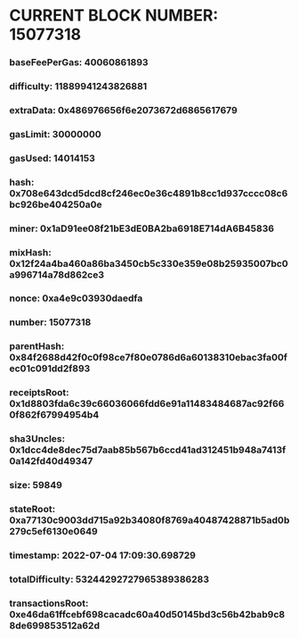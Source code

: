 # CURRENT BLOCK NUMBER: 15077318

### baseFeePerGas: 40060861893
### difficulty: 11889941243826881
### extraData: 0x486976656f6e2073672d6865617679
### gasLimit: 30000000
### gasUsed: 14014153
### hash: 0x708e643dcd5dcd8cf246ec0e36c4891b8cc1d937cccc08c6bc926be404250a0e
### miner: 0x1aD91ee08f21bE3dE0BA2ba6918E714dA6B45836
### mixHash: 0x12f24a4ba460a86ba3450cb5c330e359e08b25935007bc0a996714a78d862ce3
### nonce: 0xa4e9c03930daedfa
### number: 15077318
### parentHash: 0x84f2688d42f0c0f98ce7f80e0786d6a60138310ebac3fa00fec01c091dd2f893
### receiptsRoot: 0x1d8803fda6c39c66036066fdd6e91a11483484687ac92f660f862f67994954b4
### sha3Uncles: 0x1dcc4de8dec75d7aab85b567b6ccd41ad312451b948a7413f0a142fd40d49347
### size: 59849
### stateRoot: 0xa77130c9003dd715a92b34080f8769a40487428871b5ad0b279c5ef6130e0649
### timestamp: 2022-07-04 17:09:30.698729
### totalDifficulty: 53244292727965389386283
### transactionsRoot: 0xe46da61ffcebf698cacadc60a40d50145bd3c56b42bab9c88de699853512a62d
